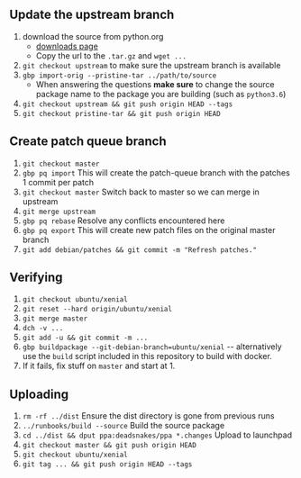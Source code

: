 ## Update the upstream branch

1. download the source from python.org
    - [downloads page](https://www.python.org/downloads/)
    - Copy the url to the `.tar.gz` and `wget ...`
1. `git checkout upstream` to make sure the upstream branch is available
1. `gbp import-orig --pristine-tar ../path/to/source`
    - When answering the questions **make sure** to change the source package
      name to the package you are building (such as `python3.6`)
1. `git checkout upstream && git push origin HEAD --tags`
1. `git checkout pristine-tar && git push origin HEAD`

## Create patch queue branch

1. `git checkout master`
1. `gbp pq import` This will create the patch-queue branch with the patches 1 commit per patch
1. `git checkout master`  Switch back to master so we can merge in upstream
1. `git merge upstream`
1. `gbp pq rebase`  Resolve any conflicts encountered here
1. `gbp pq export`  This will create new patch files on the original master branch
1. `git add debian/patches && git commit -m "Refresh patches."`

## Verifying

1. `git checkout ubuntu/xenial`
1. `git reset --hard origin/ubuntu/xenial`
1. `git merge master`
1. `dch -v ...`
1. `git add -u && git commit -m ...`
1. `gbp buildpackage --git-debian-branch=ubuntu/xenial` -- alternatively use
   the `build` script included in this repository to build with docker.
1. If it fails, fix stuff on `master` and start at 1.

## Uploading

1. `rm -rf ../dist`  Ensure the dist directory is gone from previous runs
1. `../runbooks/build --source` Build the source package
1. `cd ../dist && dput ppa:deadsnakes/ppa *.changes` Upload to launchpad
1. `git checkout master && git push origin HEAD`
1. `git checkout ubuntu/xenial`
1. `git tag ... && git push origin HEAD --tags`
